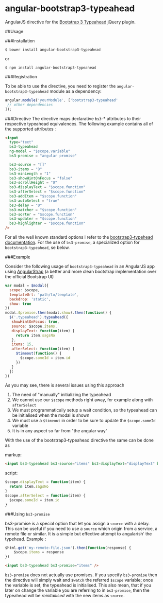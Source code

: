 angular-bootstrap3-typeahead
============================

AngularJS directive for the [Bootstrap 3 Typeahead](https://github.com/bassjobsen/Bootstrap-3-Typeahead/) jQuery plugin.

##Usage

###Installation
```shell
$ bower install angular-bootstrap3-typeahead
```

or  

```shell
$ npm install angular-bootstrap3-typeahead
```

###Registration

To be able to use the directive, you need to register the `angular-bootstrap3-typeahead` module as a dependency:

```javascript
angular.module('yourModule', ['bootstrap3-typeahead'
 // other dependencies
]);
```

###Directive
The directive maps declarative `bs3`-* attributes to their respective typeahead equivalences. The following example contains all of the supported attributes :

```html
<input 
  type="text" 
  bs3-typeahead 
  ng-model = "$scope.variable"
  bs3-promise = "angular promise"

  bs3-source = "[]"
  bs3-items = "8"
  bs3-minLength = "1"
  bs3-showHintOnFocus = "false"
  bs3-scrollHeight = "0"
  bs3-displayText = "$scope.function"
  bs3-afterSelect = "$scope.function"
  bs3-addItem = "$scope.function"
  bs3-autoSelect = "true"
  bs3-delay = "0"
  bs3-matcher = "$scope.function"
  bs3-sorter = "$scope.function"
  bs3-updater = "$scope.function"
  bs3-highlighter = "$scope.function"
/>
```

For all the well known standard options I refer to the [bootstrap3-typehead documentation](https://github.com/bassjobsen/Bootstrap-3-Typeahead#options). For the use of `bs3-promise`, a specialized option for `bootstrap3-typeahead`, se below. 

###Example

Consider the following usage of `bootstrap3-typeahead` in an AngularJS app using [AngularStrap](http://mgcrea.github.io/angular-strap/) (a better and more clean bootstrap implementation over the official Bootstrap UI) 

```js
var modal = $modal({
  scope: $scope,
  templateUrl: 'path/to/template',
  backdrop: 'static',
  show: true
})
modal.$promise.then(modal.show).then(function() {
  $('.typeahead').typeahead({
   showHintOnFocus: true,
   source: $scope.items,
   displayText: function(item) {
     return item.sagsNo
   },
   items: 15,
   afterSelect: function(item) {
     $timeout(function() {
       $scope.someId = item.id
     })
   }
  })
})
```

As you may see, there is several issues using this approach 

1. The need of "manually" initializing the typeahead
2. We cannot use our `$scope` methods right away, for example along with `afterSelect`
3. We must programmatically setup a wait condition, so the typeahead can be initialised when the modal is shown
4. We must use a `$timeout` in order to be sure to update the `$scope.someId` variable 
4. It is in any aspect so far from "the angular way"

With the use of the bootstrap3-typeahead directive the same can be done as 

markup:  
```html
<input bs3-typeahead bs3-source="items" bs3-displayText="displayText" bs3-afterSelect="afterSelect" />
```

script:  
```js
$scope.displayText = function(item) {
  return item.sagsNo
}
$scope.afterSelect = function(item) {
  $scope.someId = item.id
}
```
		
###Using `bs3-promise`

bs3-promise is a special option that let you assign a `source` with a delay. This can be useful if you need to use a `source` which origin from a service, a remote file or similar. It is a simple but effective attempt to angularish' the typehead. Example :

```js
$html.get('my-remote-file.json').then(function(response) {
	$scope.items = response
})
```
```html
<input bs3-typeahead bs3-promise="items" />
```

`bs3-promise` does not actually use promises. If you specify `bs3-promise` then the directive will simply wait and `$watch` the referred `$scope` variable; once the variable is set, the typeahead is initialised. 
This also mean, that if you later on change the variable you are referring to in `bs3-promise`, then the typeahead will be _reinitailised_ with the new items as `source`.






